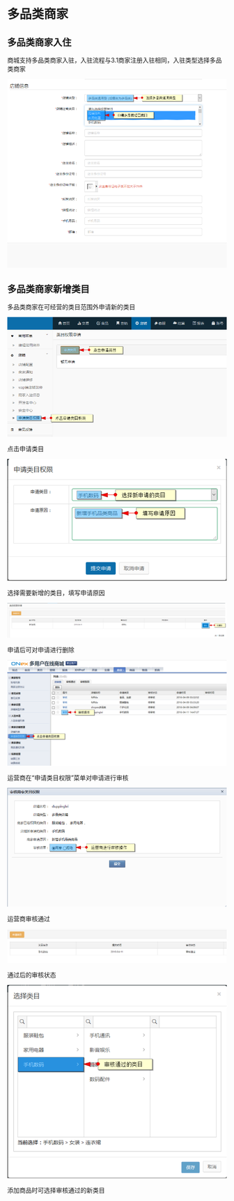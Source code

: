 # 多品类商家

## 多品类商家入住

商城支持多品类商家入驻，入驻流程与3.1商家注册入驻相同，入驻类型选择多品类商家

![](images/category_apply08.png)

## 多品类商家新增类目

多品类商家在可经营的类目范围外申请新的类目

![](images/category_apply01.png)

点击申请类目

![](images/category_apply02.png)

选择需要新增的类目，填写申请原因

![](images/category_apply03.png)

申请后可对申请进行删除

![](images/category_apply04.png)

运营商在“申请类目权限”菜单对申请进行审核

![](images/category_apply05.png)

运营商审核通过

![](images/category_apply06.png)

通过后的审核状态

![](images/category_apply07.png)

添加商品时可选择审核通过的新类目

